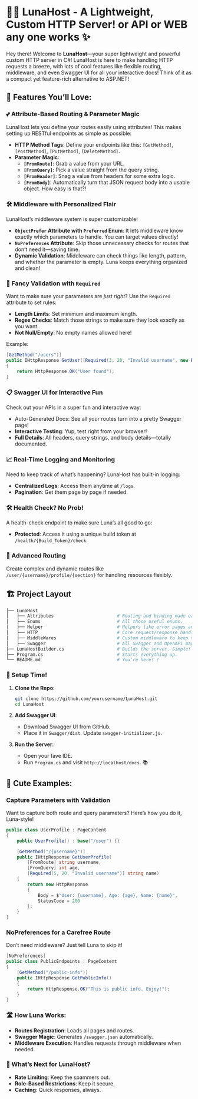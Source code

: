 # 🌙✨ LunaHost - A Lightweight, Custom HTTP Server! or API or WEB any one works ✨

Hey there! Welcome to **LunaHost**—your super lightweight and powerful custom HTTP server in C#! LunaHost is here to make handling HTTP requests a breeze, with lots of cool features like flexible routing, middleware, and even Swagger UI for all your interactive docs! Think of it as a compact yet feature-rich alternative to ASP.NET!

## 🌸 Features You’ll Love:

### 💕 Attribute-Based Routing & Parameter Magic
LunaHost lets you define your routes easily using attributes! This makes setting up RESTful endpoints as simple as possible:
   - **HTTP Method Tags**: Define your endpoints like this: `[GetMethod]`, `[PostMethod]`, `[PutMethod]`, `[DeleteMethod]`.
   - **Parameter Magic**:
      - **`[FromRoute]`**: Grab a value from your URL.
      - **`[FromQuery]`**: Pick a value straight from the query string.
      - **`[FromHeader]`**: Snag a value from headers for some extra logic.
      - **`[FromBody]`**: Automatically turn that JSON request body into a usable object. How easy is that?!

### 🛠️ Middleware with Personalized Flair
LunaHost’s middleware system is super customizable!
   - **`ObjectPrefer` Attribute with `Preferred` Enum**: It lets middleware know exactly which parameters to handle. You can target values directly!
   - **`NoPreferences` Attribute**: Skip those unnecessary checks for routes that don’t need it—saving time.
   - **Dynamic Validation**: Middleware can check things like length, pattern, and whether the parameter is empty. Luna keeps everything organized and clean!

### 🌟 Fancy Validation with `Required`
Want to make sure your parameters are *just right*? Use the `Required` attribute to set rules:
   - **Length Limits**: Set minimum and maximum length.
   - **Regex Checks**: Match those strings to make sure they look exactly as you want.
   - **Not Null/Empty**: No empty names allowed here!

Example:
```csharp
[GetMethod("/users")]
public IHttpResponse GetUser([Required(3, 20, "Invalid username", new Regex("^[a-zA-Z]+$"))] string username)
{
    return HttpResponse.OK("User found");
}
```

### 📋 Swagger UI for Interactive Fun
Check out your APIs in a super fun and interactive way:
- Auto-Generated Docs: See all your routes turn into a pretty Swagger page!
- **Interactive Testing**: Yup, test right from your browser!
- **Full Details**: All headers, query strings, and body details—totally documented.

### 📈 Real-Time Logging and Monitoring
Need to keep track of what’s happening? LunaHost has built-in logging:
- **Centralized Logs**: Access them anytime at `/logs`.
- **Pagination**: Get them page by page if needed.

### 🛠️ Health Check? No Prob!
A health-check endpoint to make sure Luna’s all good to go:
- **Protected**: Access it using a unique build token at `/health/{Build_Token}/check`.

### 🧱 Advanced Routing
Create complex and dynamic routes like `/user/{username}/profile/{section}` for handling resources flexibly.

## 🏗️ Project Layout
```graphql
├── LunaHost
│   ├── Attributes                        # Routing and binding made easy!
│   ├── Enums                             # All those useful enums.
│   ├── Helper                            # Helpers like error pages and health-checks.
│   ├── HTTP                              # Core request/response handling.
│   ├── MiddleWares                       # Custom middleware to keep things functional.
│   ├── Swagger                           # All Swagger and OpenAPI magic.
├── LunaHostBuilder.cs                    # Builds the server. Simple!
├── Program.cs                            # Starts everything up.
└── README.md                             # You’re here! !
```

### 🔧 Setup Time!
1. **Clone the Repo**:
   ```bash
   git clone https://github.com/yourusername/LunaHost.git
   cd LunaHost
   ```
2. **Add Swagger UI**: 
   - Download Swagger UI from GitHub.
   - Place it in `Swagger/dist`. Update `swagger-initializer.js`.

3. **Run the Server**:
   - Open your fave IDE.
   - Run `Program.cs` and visit `http://localhost/docs`. 📚

## 🌟 Cute Examples:
### Capture Parameters with Validation
Want to capture both route and query parameters? Here’s how you do it, Luna-style!
```csharp
public class UserProfile : PageContent
{
    public UserProfile() : base("/user") {}

    [GetMethod("/{username}")]
    public IHttpResponse GetUserProfile(
        [FromRoute] string username, 
        [FromQuery] int age, 
        [Required(5, 20, "Invalid username")] string name)
    {
        return new HttpResponse
        {
            Body = $"User: {username}, Age: {age}, Name: {name}",
            StatusCode = 200
        };
    }
}
```

### NoPreferences for a Carefree Route
Don’t need middleware? Just tell Luna to skip it!
```csharp
[NoPreferences]
public class PublicEndpoints : PageContent
{
    [GetMethod("/public-info")]
    public IHttpResponse GetPublicInfo()
    {
        return HttpResponse.OK("This is public info. Enjoy!");
    }
}
```

### 🛣️ How Luna Works:
- **Routes Registration**: Loads all pages and routes.
- **Swagger Magic**: Generates `/swagger.json` automatically.
- **Middleware Execution**: Handles requests through middleware when needed.

### 📌 What’s Next for LunaHost?
- **Rate Limiting**: Keep the spammers out.
- **Role-Based Restrictions**: Keep it secure.
- **Caching**: Quick responses, always.
